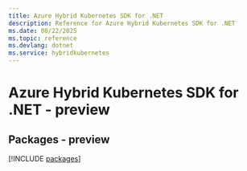 ```yaml
---
title: Azure Hybrid Kubernetes SDK for .NET
description: Reference for Azure Hybrid Kubernetes SDK for .NET
ms.date: 08/22/2025
ms.topic: reference
ms.devlang: dotnet
ms.service: hybridkubernetes
---
```

# Azure Hybrid Kubernetes SDK for .NET - preview
## Packages - preview
[!INCLUDE [packages](hybrid-kubernetes-index.md)]